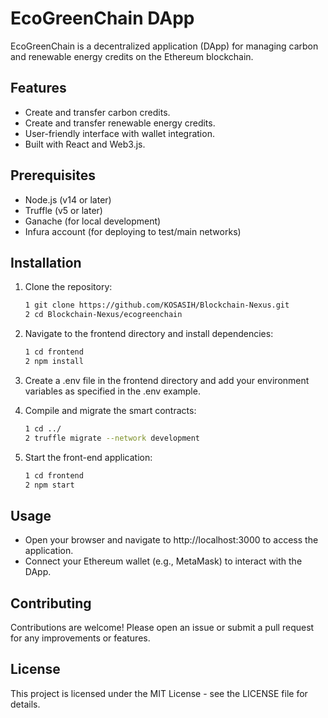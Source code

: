 # EcoGreenChain DApp

EcoGreenChain is a decentralized application (DApp) for managing carbon and renewable energy credits on the Ethereum blockchain.

## Features

- Create and transfer carbon credits.
- Create and transfer renewable energy credits.
- User-friendly interface with wallet integration.
- Built with React and Web3.js.

## Prerequisites

- Node.js (v14 or later)
- Truffle (v5 or later)
- Ganache (for local development)
 - Infura account (for deploying to test/main networks)

## Installation

1. Clone the repository:

   ```bash
   1 git clone https://github.com/KOSASIH/Blockchain-Nexus.git
   2 cd Blockchain-Nexus/ecogreenchain
   ```

2. Navigate to the frontend directory and install dependencies:

   ```bash
   1 cd frontend
   2 npm install
   ```
   
3. Create a .env file in the frontend directory and add your environment variables as specified in the .env example.

4. Compile and migrate the smart contracts:

   ```bash
   1 cd ../
   2 truffle migrate --network development
   ```
   
5. Start the front-end application:

   ```bash
   1 cd frontend
   2 npm start
   ```
   
## Usage
- Open your browser and navigate to http://localhost:3000 to access the application.
- Connect your Ethereum wallet (e.g., MetaMask) to interact with the DApp.

## Contributing
Contributions are welcome! Please open an issue or submit a pull request for any improvements or features.

## License
This project is licensed under the MIT License - see the LICENSE file for details.
